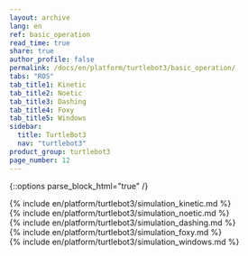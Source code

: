 ```yaml
---
layout: archive
lang: en
ref: basic_operation
read_time: true
share: true
author_profile: false
permalink: /docs/en/platform/turtlebot3/basic_operation/
tabs: "ROS"
tab_title1: Kinetic
tab_title2: Noetic
tab_title3: Dashing
tab_title4: Foxy
tab_title5: Windows
sidebar:
  title: TurtleBot3
  nav: "turtlebot3"
product_group: turtlebot3
page_number: 12
---
```


<div style="counter-reset: h1 3"></div>
<div style="counter-reset: h2 5"></div>

{::options parse_block_html="true" /}

<section id="{{ page.tab_title1 }}" class="tab_contents">
{% include en/platform/turtlebot3/simulation_kinetic.md %}
</section>

<section id="{{ page.tab_title2 }}" class="tab_contents">
{% include en/platform/turtlebot3/simulation_noetic.md %}
</section>

<section id="{{ page.tab_title3 }}" class="tab_contents">
{% include en/platform/turtlebot3/simulation_dashing.md %}
</section>

<section id="{{ page.tab_title4 }}" class="tab_contents">
{% include en/platform/turtlebot3/simulation_foxy.md %}
</section>

<section id="{{ page.tab_title5 }}" class="tab_contents">
{% include en/platform/turtlebot3/simulation_windows.md %}
</section>
